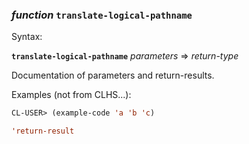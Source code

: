 ### <em>function</em> <strong>`translate-logical-pathname`</strong>

Syntax:

<strong>`translate-logical-pathname`</strong> <em>parameters</em> => <em>return-type</em>

Documentation of parameters and return-results.

Examples (not from CLHS...):

```lisp
CL-USER> (example-code 'a 'b 'c)

'return-result
```
